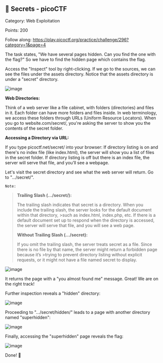 ## 🤫 Secrets - picoCTF

Category: Web Exploitation

Points: 200 

Follow along: https://play.picoctf.org/practice/challenge/296?category=1&page=4 


The task states, "We have several pages hidden. Can you find the one with the flag?" So we have to find the hidden page which contains the flag.

Access the "Inspect" tool by right-clicking. If we go to the sources, we can see the files under the assets directory. Notice that the assets directory is under a "secret" directory. 

![image](https://github.com/moromerx/CTF/assets/162036545/45e2c89d-3837-4509-a80b-e8ef724e7cf5) 

**Web Directories:**

Think of a web server like a file cabinet, with folders (directories) and files in it. Each folder can have more folders and files inside. 
In web terminology, we access these folders through URLs (Uniform Resource Locators). When you go to website.com/secret/, you're asking the server to show you the contents of the secret folder. 

**Accessing a Directory via URL:** 

If you type picoctf.net/secret/ into your browser: If directory listing is on and there's no index file (like index.html), the server will show you a list of files in the secret folder. 
If directory listing is off but there is an index file, the server will serve that file, and you’ll see a webpage. 

Let's visit the secret directory and see what the web server will return. Go to ".../secret/". 

`Note:`

>**Trailing Slash (.../secret/):**
>
>The trailing slash indicates that secret is a directory. When you include the trailing slash, the server looks for the default document within that directory, >such as index.html, index.php, etc. 
>If there is a default document set up to respond when the directory is accessed, the server will serve that file, and you will see a web page. 
>
>**Without Trailing Slash (.../secret):**
>
>If you omit the trailing slash, the server treats secret as a file. Since there is no file by that name, the server might return a forbidden page because it’s >trying to prevent directory 
>listing without explicit requests, or it might not have a file named secret to display.


![image](https://github.com/moromerx/CTF/assets/162036545/7f2fef89-8a13-48b6-b17d-3f7ce4cb0b66) 

It returns the page with a "you almost found me" message. Great! We are on the right track! 

Further inspection reveals a "hidden" directory:

![image](https://github.com/moromerx/CTF/assets/162036545/5d273b51-1057-43bf-a603-5ad9ab5eec53) 

Proceeding to ".../secret/hidden/" leads to a page with another directory named "superhidden":

![image](https://github.com/moromerx/CTF/assets/162036545/de846c88-3f03-437b-a229-666d3bb222a3) 

Finally, accessing the "superhidden" page reveals the flag:

![image](https://github.com/moromerx/CTF/assets/162036545/b3222c27-ed4d-45cc-b317-ece4103aeda9) 

Done! 🎉
